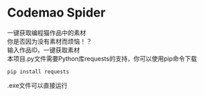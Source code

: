 # Codemao Spider
一键获取编程猫作品中的素材  
你是否因为没有素材而烦恼！？  
输入作品ID，一键获取素材  
本项目.py文件需要Python库requests的支持，你可以使用pip命令下载
```command
pip install requests
```
.exe文件可以直接运行
